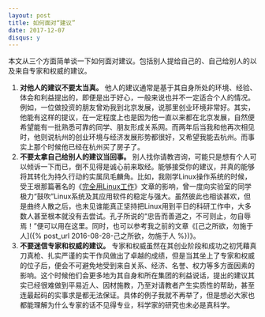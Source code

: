 ```yaml
---
layout: post
title: 如何面对“建议”
date: 2017-12-07
disqus: y
---
```


本文从三个方面简单谈一下如何面对建议。包括别人提给自己的、自己给别人的以及来自专家和权威的建议。

1.  **对他人的建议不要太当真。** 他人的建议通常是基于其自身所处的环境、经验、体会和利益提出的，即便是出于好心，一般来说也并不一定适合个人的情况。例如，一位做投资的朋友曾劝我到北京发展，说那里创业环境非常好。其实，他能有这样的提议，在一定程度上也是因为他一直以来都在北京发展，自然便希望能有一批熟悉可靠的同学、朋友形成关系网。而两年后当我和他再次相见时，他则说杭州的创业环境与经济发展形势都很好，又希望我能去杭州。而事实上那个时候他已经在杭州买了房子了。
2.  **不要太拿自己给别人的建议当回事。** 别人找你请教咨询，可能只是想有个人可以倾诉一下而已，倒不见得是诚心前来取经。能够接受你的建议，并真的能够将其转化为持久行动的实属凤毛麟角。比如，我刚学Linux操作系统的时候，受王垠那篇著名的《[完全用Linux工作](https://www.douban.com/group/topic/12121637/)》文章的影响，曾一度向实验室的同学极力“鼓吹”Linux系统及其应用软件的稳定与强大。虽然彼此也相谈甚欢，但是曲终人散之后，也未见谁能真正坚持把Linux用到平日的科研工作中，大多数人甚至根本就没有去尝试。孔子所说的“忠告而善道之，不可则止，勿自辱焉！”便可以用在这里。同时，也可以参考我之前的文章《[己之所欲，勿施于人]({% post_url 2016-08-28-己之所欲，勿施于人 %})》。
3.  **不要迷信专家和权威的建议。** 专家和权威虽然在其创业阶段和成功之初凭藉真刀真枪、扎实严谨的实干作风做出了卓越的成绩，但是当其坐上了专家和权威的位子后，便会不可避免地受到来自关系、经济、名誉、权力等多方面因素的影响。这个时候他们会更多地为其自身和所在集团的利益说话，提出的建议其实已经很难做到平易近人、因材施教，乃至对请教者产生实质性的帮助，甚至连最起码的实事求是都无法保证。具体的例子我就不再举了，但是想必大家也都能理解为什么专家的话不见得专业，科学家的研究也未必是真科学。
